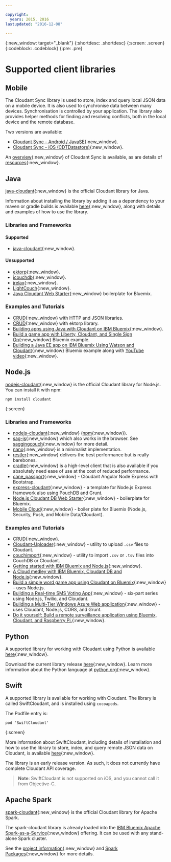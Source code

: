```yaml
---

copyright:
  years: 2015, 2016
lastupdated: "2016-12-08"

---
```


{:new_window: target="_blank"}
{:shortdesc: .shortdesc}
{:screen: .screen}
{:codeblock: .codeblock}
{:pre: .pre}

# Supported client libraries

## Mobile

The Cloudant Sync library is used to store,
index and query local JSON data on a mobile device.
It is also used to synchronise data between many devices.
Synchronisation is controlled by your application.
The library also provides helper methods for finding and resolving conflicts,
both in the local device and the remote database.

Two versions are available:

-   [Cloudant Sync - Android / JavaSE](https://github.com/cloudant/sync-android){:new_window}.
-   [Cloudant Sync - iOS (CDTDatastore)](https://github.com/cloudant/CDTDatastore){:new_window}.

An [overview](https://cloudant.com/product/cloudant-features/sync/){:new_window} of Cloudant Sync is available,
as are details of [resources](https://cloudant.com/cloudant-sync-resources/){:new_window}.

## Java

[java-cloudant](https://github.com/cloudant/java-cloudant){:new_window} is the official Cloudant library for Java.

Information about installing the library by adding it as a dependency to your maven or gradle builds is available
[here](https://github.com/cloudant/java-cloudant#installation-and-usage){:new_window},
along with details and examples of how to use the library.

### Libraries and Frameworks

#### Supported

-   [java-cloudant](https://github.com/cloudant/java-cloudant){:new_window}.

#### Unsupported

-   [ektorp](http://ektorp.org/){:new_window}.
-   [jcouchdb](http://code.google.com/p/jcouchdb/){:new_window}.
-   [jrelax](https://github.com/isterin/jrelax){:new_window}.
-   [LightCouch](http://www.lightcouch.org/){:new_window}.
-   [Java Cloudant Web Starter](https://ace.ng.bluemix.net/#/store/cloudOEPaneId=store&appTemplateGuid=CloudantJavaBPTemplate&fromCatalog=true){:new_window} boilerplate for Bluemix.

### Examples and Tutorials

-   [CRUD](https://github.com/cloudant/haengematte/tree/master/java){:new_window} with HTTP and JSON libraries.
-   [CRUD](https://github.com/cloudant/haengematte/tree/master/java/CrudWithEktorp){:new_window} with ektorp library.
-   [Building apps using Java with Cloudant on IBM Bluemix](https://cloudant.com/blog/building-apps-using-java-with-cloudant-on-ibm-bluemix/){:new_window}.
-   [Build a game app with Liberty, Cloudant, and Single Sign On](http://www.ibm.com/developerworks/cloud/library/cl-multiservicegame-app/index.html?ca=drs-){:new_window} Bluemix example.
-   [Building a Java EE app on IBM Bluemix Using Watson and Cloudant](https://developer.ibm.com/bluemix/2014/10/17/building-java-ee-app-ibm-bluemix-using-watson-cloudant/){:new_window} Bluemix example along with [YouTube video](https://www.youtube.com/watch?feature=youtu.be&v=9AFMY6m0LIU&app=desktop){:new_window}.


## Node.js

[nodejs-cloudant](https://github.com/cloudant/nodejs-cloudant){:new_window}
is the official Cloudant library for Node.js.
You can install it with npm:

```
npm install cloudant
```
{:screen}

### Libraries and Frameworks

-   [nodejs-cloudant](https://github.com/cloudant/nodejs-cloudant){:new_window} ([npm](https://www.npmjs.org/package/cloudant){:new_window}).
-   [sag-js](https://github.com/sbisbee/sag-js){:new_window} which also works in the browser.
    See [saggingcouch](https://github.com/sbisbee/saggingcouch.com){:new_window} for more detail.
-   [nano](https://github.com/dscape/nano){:new_window} is a minimalist implementation.
-   [restler](https://github.com/danwrong/restler){:new_window} delivers the best performance but is really barebones.
-   [cradle](https://github.com/flatiron/cradle){:new_window} is a high-level client that is also available
    if you absolutely need ease of use at the cost of reduced performance.
-   [cane_passport](https://github.com/ddemichele/cane_passport){:new_window} - Cloudant Angular Node Express with Bootstrap.
-   [express-cloudant](https://github.com/cloudant-labs/express-cloudant){:new_window} - a template for Node.js Express framework also using PouchDB and Grunt.
-   [Node.js Cloudant DB Web Starter](https://ace.ng.bluemix.net/#/store/cloudOEPaneId=store&appTemplateGuid=nodejscloudantbp&fromCatalog=true){:new_window} - boilerplate for Bluemix.
-   [Mobile Cloud](https://ace.ng.bluemix.net/#/store/cloudOEPaneId=store&appTemplateGuid=mobileBackendStarter&fromCatalog=true){:new_window} - boiler plate for Bluemix (Node.js, Security, Push, and Mobile Data/Cloudant).

### Examples and Tutorials

-   [CRUD](https://github.com/cloudant/haengematte/tree/master/nodejs){:new_window}.
-   [Cloudant-Uploader](https://github.com/garbados/Cloudant-Uploader){:new_window} - utility to upload `.csv` files to Cloudant.
-   [couchimport](https://github.com/glynnbird/couchimport){:new_window} - utility to import `.csv` or `.tsv` files into CouchDB or Cloudant.
-   [Getting started with IBM Bluemix and Node.js](http://thoughtsoncloud.com/2014/07/getting-started-ibm-bluemix-node-js/){:new_window}.
-   [A Cloud medley with IBM Bluemix, Cloudant DB and Node.js](https://gigadom.wordpress.com/2014/08/15/a-cloud-medley-with-ibm-bluemix-cloudant-db-and-node-js/){:new_window}.
-   [Build a simple word game app using Cloudant on Bluemix](http://www.ibm.com/developerworks/cloud/library/cl-guesstheword-app/index.html?ca=drs-){:new_window} - uses Node.js.
-   [Building a Real-time SMS Voting App](https://www.twilio.com/blog/2012/09/building-a-real-time-sms-voting-app-part-1-node-js-couchdb.html){:new_window} - six-part series using Node.js, Twilio, and Cloudant.
-   [Building a Multi-Tier Windows Azure Web application](http://msopentech.com/blog/2013/12/19/tutorial-building-multi-tier-windows-azure-web-application-use-cloudants-couchdb-service-node-js-cors-grunt-2/){:new_window} - uses Cloudant, Node.js, CORS, and Grunt.
-   [Do it yourself: Build a remote surveillance application using Bluemix, Cloudant, and Raspberry Pi.](http://www.ibm.com/developerworks/library/ba-remoteservpi-app/index.html){:new_window}.

## Python

A supported library for working with Cloudant using Python is
available [here](https://github.com/cloudant/python-cloudant){:new_window}.

Download the current library release [here](https://pypi.python.org/pypi/cloudant/){:new_window}.
Learn more information about the Python language at [python.org](https://www.python.org/about/){:new_window}. 

## Swift

A supported library is available for working with Cloudant.
The library is called SwiftCloudant,
and is installed using `cocoapods`.

The Podfile entry is:

```
pod 'SwiftCloudant'
```
{:screen}

More information about SwiftCloudant,
including details of installation and how to use the library to store,
index,
and query remote JSON data on Cloudant,
is available [here](https://github.com/cloudant/swift-cloudant){:new_window}.

The library is an early release version.
As such,
it does not currently have complete Cloudant API coverage. 

>   **Note**: SwiftCloudant is not supported on iOS,
    and you cannot call it from Objective-C.

## Apache Spark

[spark-cloudant](https://github.com/cloudant-labs/spark-cloudant){:new_window}
is the official Cloudant library for Apache Spark.

The spark-cloudant library is already loaded into the
[IBM Bluemix Apache Spark-as-a-Service](https://console.ng.bluemix.net/catalog/services/apache-spark/){:new_window} offering.
It can be used with any stand-alone Spark cluster.

See the [project information](https://github.com/cloudant-labs/spark-cloudant){:new_window}
and [Spark Packages](https://spark-packages.org/package/cloudant-labs/spark-cloudant){:new_window} for more details.